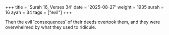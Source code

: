 +++
title = 'Surah 16, Verses 34'
date = '2025-08-27'
weight = 1935
surah = 16
ayah = 34
tags = ["evil"]
+++

Then the evil ˹consequences˺ of their deeds overtook them, and they were overwhelmed by what they used to ridicule.